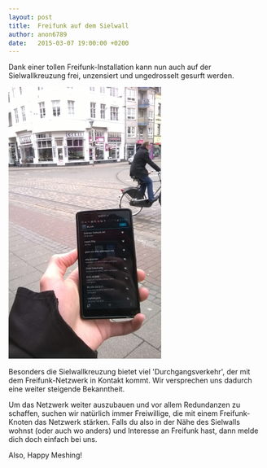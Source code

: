 ```yaml
---
layout: post
title:  Freifunk auf dem Sielwall
author: anon6789
date:   2015-03-07 19:00:00 +0200
---
```


Dank einer tollen Freifunk-Installation kann nun auch auf der Sielwallkreuzung frei, unzensiert und ungedrosselt gesurft werden.

<a href="/blog/files/2015-03-07/sielwall.jpg"><img src="/blog/files/2015-03-07/sielwall_thumb.jpg" alt="freifunk_aufm_sielwall"></a>

Besonders die Sielwallkreuzung bietet viel 'Durchgangsverkehr', der mit dem Freifunk-Netzwerk in Kontakt kommt. Wir versprechen uns dadurch eine weiter steigende Bekanntheit.

Um das Netzwerk weiter auszubauen und vor allem Redundanzen zu schaffen, suchen wir natürlich immer Freiwillige, die mit einem Freifunk-Knoten das Netzwerk stärken. Falls du also in 
der Nähe des Sielwalls wohnst (oder auch wo anders) und Interesse an Freifunk hast, dann melde dich doch einfach bei uns. 

Also, Happy Meshing!
